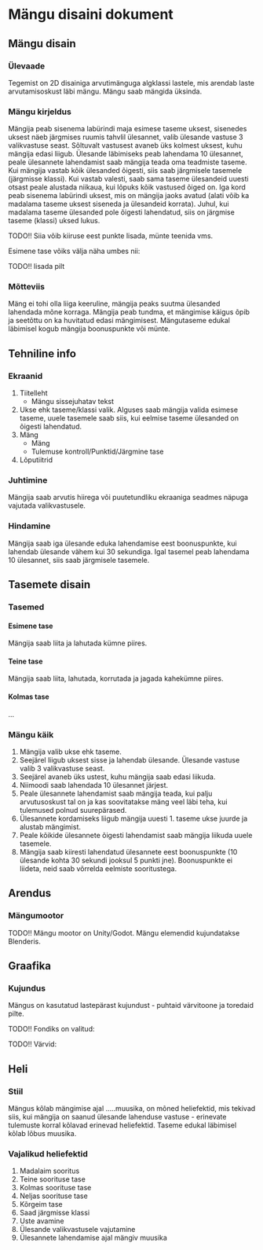 # Mängu disaini dokument

## Mängu disain

### Ülevaade
<p>Tegemist on 2D disainiga arvutimänguga algklassi lastele, mis arendab laste arvutamisoskust läbi mängu. Mängu saab mängida üksinda.</p>

### Mängu kirjeldus
<p>Mängija peab sisenema labürindi maja esimese taseme uksest, sisenedes uksest näeb järgmises ruumis tahvlil ülesannet, valib ülesande vastuse 3 valikvastuse seast. Sõltuvalt vastusest avaneb üks kolmest uksest, kuhu mängija edasi liigub. Ülesande läbimiseks peab lahendama 10 ülesannet, peale ülesannete lahendamist saab mängija teada oma teadmiste taseme.
Kui mängija vastab kõik ülesanded õigesti, siis saab järgmisele tasemele (järgmisse klassi). Kui vastab valesti, saab sama taseme ülesandeid uuesti otsast peale alustada niikaua, kui lõpuks kõik vastused õiged on. Iga kord peab sisenema labürindi uksest, mis on mängija jaoks avatud (alati võib ka madalama taseme uksest siseneda ja ülesandeid korrata). Juhul, kui madalama taseme ülesanded pole õigesti lahendatud, siis on järgmise taseme (klassi) uksed lukus.
</p>

<p>TODO!! Siia võib kiiruse eest punkte lisada, münte teenida vms.
</p>

<p>Esimene tase võiks välja näha umbes nii:</p>
<p>TODO!! lisada pilt</p>

### Mõtteviis
<p>Mäng ei tohi olla liiga keeruline, mängija peaks suutma ülesanded lahendada mõne korraga. Mängija peab tundma, et mängimise käigus õpib ja seetõttu on ka huvitatud edasi mängimisest. Mängutaseme edukal läbimisel kogub mängija boonuspunkte või münte.</p>

## Tehniline info

### Ekraanid
<ol>
    <li>Tiitelleht
    <ul>
        <li>Mängu sissejuhatav tekst</li>  
    </ul>
    </li>
    <li>Ukse ehk taseme/klassi valik. Alguses saab mängija valida esimese taseme, uuele tasemele saab siis, kui eelmise taseme ülesanded on õigesti lahendatud.</li>
    <li>Mäng
        <ul>
            <li>Mäng</li>  
            <li>Tulemuse kontroll/Punktid/Järgmine tase</li>  
        </ul>
    </li>
    <li>Lõputiitrid</li>
</ol>

### Juhtimine
<p>Mängija saab arvutis hiirega või puutetundliku ekraaniga seadmes näpuga vajutada valikvastusele.</p>

### Hindamine
<p>Mängija saab iga ülesande eduka lahendamise eest boonuspunkte, kui lahendab ülesande vähem kui 30 sekundiga. Igal tasemel peab lahendama 10 ülesannet, siis saab järgmisele tasemele.</p>

## Tasemete disain

### Tasemed

#### Esimene tase
<p>Mängija saab liita ja lahutada kümne piires.</p>

#### Teine tase
<p>Mängija saab liita, lahutada, korrutada ja jagada kahekümne piires.</p>

#### Kolmas tase
<p>...</p>

### Mängu käik

<ol>
    <li>Mängija valib ukse ehk taseme.</li>
    <li>Seejärel liigub uksest sisse ja lahendab ülesande. Ülesande vastuse valib 3 valikvastuse seast.</li>
    <li>Seejärel avaneb üks ustest, kuhu mängija saab edasi liikuda.</li>
    <li>Niimoodi saab lahendada 10 ülesannet järjest.</li>
    <li>Peale ülesannete lahendamist saab mängija teada, kui palju arvutusoskust tal on ja kas soovitatakse mäng veel läbi teha, kui tulemused polnud suurepärased.</li>
    <li>Ülesannete kordamiseks liigub mängija uuesti 1. taseme ukse juurde ja alustab mängimist.</li>
    <li>Peale kõikide ülesannete õigesti lahendamist saab mängija liikuda uuele tasemele.</li>
    <li>Mängija saab kiiresti lahendatud ülesannete eest boonuspunkte (10 ülesande kohta 30 sekundi jooksul 5 punkti jne). Boonuspunkte ei liideta, neid saab võrrelda eelmiste sooritustega.</li>
</ol>

## Arendus

### Mängumootor
<p>TODO!! Mängu mootor on Unity/Godot. Mängu elemendid kujundatakse Blenderis.
</p>

## Graafika

### Kujundus
<p>Mängus on kasutatud lastepärast kujundust - puhtaid värvitoone ja toredaid pilte.</p>
<p>TODO!! Fondiks on valitud:</p>
<p>TODO!! Värvid:</p>


## Heli

### Stiil
<p>Mängus kõlab mängimise ajal …..muusika, on mõned heliefektid, mis tekivad siis, kui mängija on saanud ülesande lahenduse vastuse - erinevate tulemuste korral kõlavad erinevad heliefektid. Taseme edukal läbimisel kõlab lõbus muusika. </p>

### Vajalikud heliefektid
<ol>
    <li>Madalaim sooritus</li>
    <li>Teine soorituse tase</li>
    <li>Kolmas soorituse tase</li>
    <li>Neljas soorituse tase</li>
    <li>Kõrgeim tase</li>
    <li>Saad järgmisse klassi</li>
    <li>Uste avamine</li>
    <li>Ülesande valikvastusele vajutamine</li>
    <li>Ülesannete lahendamise ajal mängiv muusika</li>
</ol>
<p></p>

